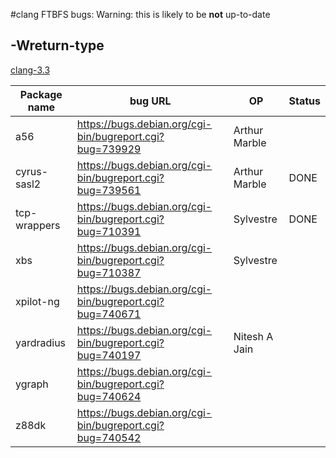 #clang FTBFS bugs:
Warning: this is likely to be **not** up-to-date

## -Wreturn-type
[clang-3.3](http://clang.debian.net/status.php?version=3.3&key=FUNCTION_RETURNS_VALUE)

Package name | bug URL | OP | Status
--- | --- | --- | ---
a56 | https://bugs.debian.org/cgi-bin/bugreport.cgi?bug=739929 | Arthur Marble |
cyrus-sasl2 | https://bugs.debian.org/cgi-bin/bugreport.cgi?bug=739561 | Arthur Marble | DONE
tcp-wrappers|https://bugs.debian.org/cgi-bin/bugreport.cgi?bug=710391 | Sylvestre | DONE
xbs | https://bugs.debian.org/cgi-bin/bugreport.cgi?bug=710387 | Sylvestre
xpilot-ng | https://bugs.debian.org/cgi-bin/bugreport.cgi?bug=740671 |
yardradius | https://bugs.debian.org/cgi-bin/bugreport.cgi?bug=740197 | Nitesh A Jain
ygraph | https://bugs.debian.org/cgi-bin/bugreport.cgi?bug=740624 |
z88dk | https://bugs.debian.org/cgi-bin/bugreport.cgi?bug=740542 |
